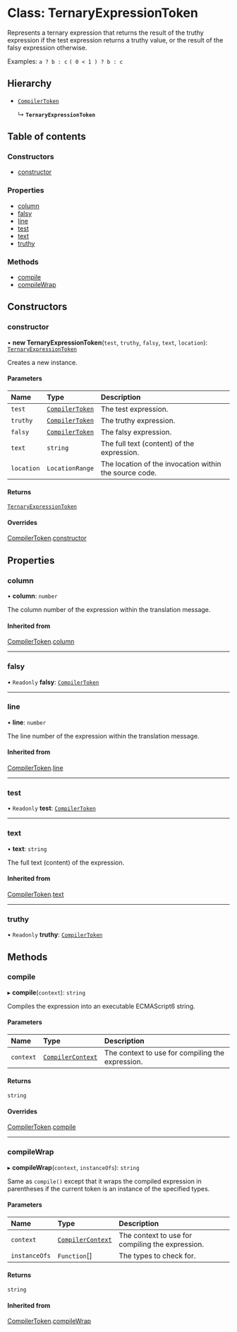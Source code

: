 # Class: TernaryExpressionToken

Represents a ternary expression that returns the result of the truthy expression if the test expression returns a
truthy value, or the result of the falsy expression otherwise.

Examples:
`a ? b : c`
`( 0 < 1 ) ? b : c`

## Hierarchy

- [`CompilerToken`](CompilerToken.md)

  ↳ **`TernaryExpressionToken`**

## Table of contents

### Constructors

- [constructor](TernaryExpressionToken.md#constructor)

### Properties

- [column](TernaryExpressionToken.md#column)
- [falsy](TernaryExpressionToken.md#falsy)
- [line](TernaryExpressionToken.md#line)
- [test](TernaryExpressionToken.md#test)
- [text](TernaryExpressionToken.md#text)
- [truthy](TernaryExpressionToken.md#truthy)

### Methods

- [compile](TernaryExpressionToken.md#compile)
- [compileWrap](TernaryExpressionToken.md#compilewrap)

## Constructors

### constructor

• **new TernaryExpressionToken**(`test`, `truthy`, `falsy`, `text`, `location`): [`TernaryExpressionToken`](TernaryExpressionToken.md)

Creates a new instance.

#### Parameters

| Name | Type | Description |
| :------ | :------ | :------ |
| `test` | [`CompilerToken`](CompilerToken.md) | The test expression. |
| `truthy` | [`CompilerToken`](CompilerToken.md) | The truthy expression. |
| `falsy` | [`CompilerToken`](CompilerToken.md) | The falsy expression. |
| `text` | `string` | The full text (content) of the expression. |
| `location` | `LocationRange` | The location of the invocation within the source code. |

#### Returns

[`TernaryExpressionToken`](TernaryExpressionToken.md)

#### Overrides

[CompilerToken](CompilerToken.md).[constructor](CompilerToken.md#constructor)

## Properties

### column

• **column**: `number`

The column number of the expression within the translation message.

#### Inherited from

[CompilerToken](CompilerToken.md).[column](CompilerToken.md#column)

___

### falsy

• `Readonly` **falsy**: [`CompilerToken`](CompilerToken.md)

___

### line

• **line**: `number`

The line number of the expression within the translation message.

#### Inherited from

[CompilerToken](CompilerToken.md).[line](CompilerToken.md#line)

___

### test

• `Readonly` **test**: [`CompilerToken`](CompilerToken.md)

___

### text

• **text**: `string`

The full text (content) of the expression.

#### Inherited from

[CompilerToken](CompilerToken.md).[text](CompilerToken.md#text)

___

### truthy

• `Readonly` **truthy**: [`CompilerToken`](CompilerToken.md)

## Methods

### compile

▸ **compile**(`context`): `string`

Compiles the expression into an executable ECMAScript6 string.

#### Parameters

| Name | Type | Description |
| :------ | :------ | :------ |
| `context` | [`CompilerContext`](CompilerContext.md) | The context to use for compiling the expression. |

#### Returns

`string`

#### Overrides

[CompilerToken](CompilerToken.md).[compile](CompilerToken.md#compile)

___

### compileWrap

▸ **compileWrap**(`context`, `instanceOfs`): `string`

Same as `compile()` except that it wraps the compiled expression in parentheses if the current token is an
instance of the specified types.

#### Parameters

| Name | Type | Description |
| :------ | :------ | :------ |
| `context` | [`CompilerContext`](CompilerContext.md) | The context to use for compiling the expression. |
| `instanceOfs` | `Function`[] | The types to check for. |

#### Returns

`string`

#### Inherited from

[CompilerToken](CompilerToken.md).[compileWrap](CompilerToken.md#compilewrap)
